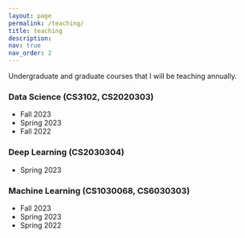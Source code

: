 ```yaml
---
layout: page
permalink: /teaching/
title: teaching
description:
nav: true
nav_order: 2
---
```


Undergraduate and graduate courses that I will be teaching annually.

### Data Science (CS3102, CS2020303)
- Fall 2023
- Spring 2023
- Fall 2022

### Deep Learning (CS2030304)
- Spring 2023

### Machine Learning (CS1030068, CS6030303)
- Fall 2023
- Spring 2023
- Spring 2022
